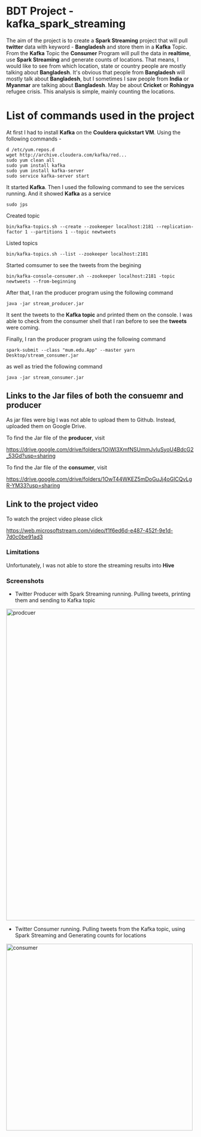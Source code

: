 # BDT Project - kafka_spark_streaming

The aim of the project is to create a **Spark Streaming** project that will pull **twitter** data with keyword - **Bangladesh** and store them in a **Kafka** Topic.
From the **Kafka** Topic the **Consumer** Program will pull the data in **realtime**, use **Spark Streaming** and generate counts of locations. That means, I would like to see from which location, state or country people are mostly talking about **Bangladesh**. It's obvious that people from **Bangladesh** will mostly talk about **Bangladesh**, but I sometimes I saw people from **India** or **Myanmar** are talking about **Bangladesh**. May be about **Cricket** or **Rohingya** refugee crisis. This analysis is simple, mainly counting the locations.

# List of commands used in the project

At first I had to install **Kafka** on the **Couldera quickstart VM**. Using the following commands - 
```
d /etc/yum.repos.d 
wget http://archive.cloudera.com/kafka/red...
sudo yum clean all
sudo yum install kafka
sudo yum install kafka-server
sudo service kafka-server start 
```
It started **Kafka**. 
Then I used the following command to see the services running. And it showed **Kafka** as a service

```
sudo jps
```

Created topic
```
bin/kafka-topics.sh --create --zookeeper localhost:2181 --replication-factor 1 --partitions 1 --topic newtweets
```
Listed topics
```
bin/kafka-topics.sh --list --zookeeper localhost:2181
```

Started comsumer to see the tweets from the begining
```
bin/kafka-console-consumer.sh --zookeeper localhost:2181 -topic newtweets --from-beginning
```
After that, I ran the producer program using the following command
```
java -jar stream_producer.jar
```
It sent the tweets to the **Kafka topic** and printed them on the console. I was able to check from the consumer shell that I ran before
to see the **tweets** were coming.

Finally, I ran the producer program using the following command

```
spark-submit --class "mum.edu.App" --master yarn  Desktop/stream_consumer.jar
```
as well as tried the following command  

```
java -jar stream_consumer.jar
```

## Links to the Jar files of both the consuemr and producer
As jar files were big I was not able to upload them to Github. Instead, uploaded them on Google Drive.

To  find the Jar file of the **producer**, visit

https://drive.google.com/drive/folders/1OiWl3XmfNSUmmJvIuSyoU4BdcG2_53Gd?usp=sharing


To  find the Jar file of the **consumer**, visit

https://drive.google.com/drive/folders/1OwT44WKEZ5mDoGuJj4oGlCQvLgR-YM33?usp=sharing


## Link to the project video

To watch the project video please click 

https://web.microsoftstream.com/video/f1f6ed6d-e487-452f-9e1d-7d0c0be91ad3


### Limitations

Unfortunately, I was not able to store the streaming results into **Hive**

### Screenshots 

* Twitter Producer with Spark Streaming running. Pulling tweets, printing them and sending to Kafka topic

<img width="831" alt="prodcuer" src="https://user-images.githubusercontent.com/7520167/95055944-9d238800-06b9-11eb-9489-954354aae095.PNG">

* Twitter Consumer running. Pulling tweets from the Kafka topic, using Spark Streaming and Generating counts for locations

<img width="498" alt="consumer" src="https://user-images.githubusercontent.com/7520167/95055847-7cf3c900-06b9-11eb-8be0-7ac836f76fa0.PNG">
